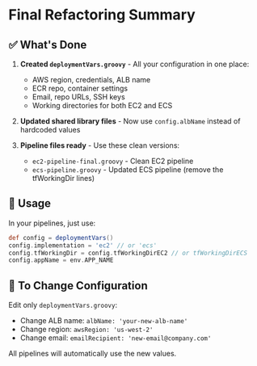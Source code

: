# Final Refactoring Summary

## ✅ What's Done

1. **Created `deploymentVars.groovy`** - All your configuration in one place:
   - AWS region, credentials, ALB name
   - ECR repo, container settings
   - Email, repo URLs, SSH keys
   - Working directories for both EC2 and ECS

2. **Updated shared library files** - Now use `config.albName` instead of hardcoded values

3. **Pipeline files ready** - Use these clean versions:
   - `ec2-pipeline-final.groovy` - Clean EC2 pipeline
   - `ecs-pipeline.groovy` - Updated ECS pipeline (remove the tfWorkingDir lines)

## 🎯 Usage

In your pipelines, just use:
```groovy
def config = deploymentVars()
config.implementation = 'ec2' // or 'ecs'
config.tfWorkingDir = config.tfWorkingDirEC2 // or tfWorkingDirECS
config.appName = env.APP_NAME
```

## 📝 To Change Configuration

Edit only `deploymentVars.groovy`:
- Change ALB name: `albName: 'your-new-alb-name'`
- Change region: `awsRegion: 'us-west-2'`
- Change email: `emailRecipient: 'new-email@company.com'`

All pipelines will automatically use the new values.